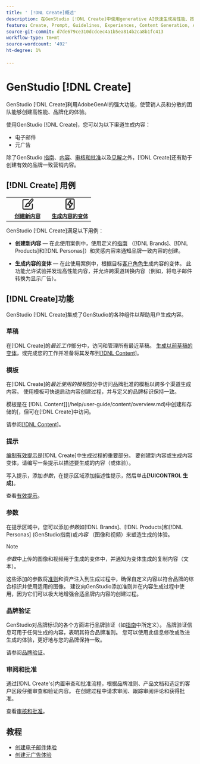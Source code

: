 ```yaml
---
title: ' [!DNL Create]概述'
description: 在GenStudio [!DNL Create]中使用generative AI快速生成高性能、按品牌显示的内容。
feature: Create, Prompt, Guidelines, Experiences, Content Generation, Approval
source-git-commit: d7de679ce310dcdcec4a1b5ea814b2ca8b1fc413
workflow-type: tm+mt
source-wordcount: '492'
ht-degree: 1%

---
```



# GenStudio [!DNL Create]

GenStudio [!DNL Create]利用AdobeGenAI的强大功能，使营销人员和分散的团队能够创建高性能、品牌化的体验。

使用GenStudio [!DNL Create]，您可以为以下渠道生成内容：

* 电子邮件
* 元广告
<!-- * Social media images and ads
* Display ads -->

除了GenStudio [指南](/help/user-guide/guidelines/overview.md)、[内容](/help/user-guide/content/overview.md)、[审核和批准](/help/user-guide/approvals/overview.md)以及[见解](/help/user-guide/insights/overview.md)之外，[!DNL Create]还有助于创建有效的品牌一致营销内容。

## [!DNL Create] 用例

<table style="table-layout:fixed">
<tr style="border: 0;">
   <td align="center" valign="top" width="100">
      <a href="/help/tutorials/tutorials.md">
      <img alt="创建新内容" src="../../assets/icons/icon-create.svg" width="35">
      </a>
      <div>
         <a href="/help/tutorials/tutorials.md">
         <strong>创建新内容</strong>
         </a>
      </div>
   </td>
   <!-- <td align="center" valign="top" width="100">
      <a href="/help/user-guide/content/overview.md">
      <img alt="Re-use existing content" src="../../assets/icons/icon-addContent.svg" width="35">
      </a>
      <div>
         <a href="/help/user-guide/content/overview.md">
         <strong>Re-use existing content</strong>
         </a>
      </div>
   </td> -->
   <td align="center" valign="top" width="100">
      <a href="/help/user-guide/create/generate-variants.md">
      <img alt="生成内容变体" src="../../assets/icons/icon-template.svg" width="35">
      </a>
      <div>
         <a href="../create/generate-variants.md">
         <strong>生成内容的变体</strong>
         </a>
      </div>
   </td>
</tr>
</table>

GenStudio [!DNL Create]满足以下用例：

* **创建新内容** — 在此使用案例中，使用定义的[指南](/help/user-guide/guidelines/overview.md) （[!DNL Brands]、[!DNL Products]和[!DNL Personas]）和灵感内容来通知品牌一致内容的创建。
<!-- * **Re-use existing content** - In this use case, upload an existing email, ad, or image to GenStudio and use the power of Adobe generative AI technology to revise and improve existing content. -->
* **生成内容的变体** — 在此使用案例中，根据目标[客户角色](/help/user-guide/guidelines/personas.md)生成内容的变体。 此功能允许试验并发现高性能内容，并允许跨渠道转换内容（例如，将电子邮件转换为显示广告）。

## [!DNL Create]功能

GenStudio [!DNL Create]集成了GenStudio的各种组件以帮助用户生成内容。

### 草稿

在[!DNL Create]的&#x200B;_最近工作_&#x200B;部分中，访问和管理所有最近草稿。 [生成以前草稿的变体](/help/user-guide/create/generate-variants.md)，或完成您的工作并准备将其发布到[[!DNL Content]](/help/user-guide/content/overview.md)。

### 模板

在[!DNL Create]的&#x200B;_最近使用的模板_&#x200B;部分中访问品牌批准的模板以跨多个渠道生成内容。 使用模板可快速启动内容创建过程，并与定义的品牌标识保持一致。

模板是在 [!DNL Content]](/help/user-guide/content/overview.md)中创建和存储的[，但可在[!DNL Create]中访问。

请参阅[[!DNL Content]](/help/user-guide/content/overview.md)。

### 提示

[编制有效提示](/help/user-guide/effective-prompts.md)是[!DNL Create]中生成过程的重要部分。 要创建新内容或生成内容变体，请编写一条提示以描述要生成的内容（或体验）。

写入提示，添加&#x200B;_参数_，在提示区域添加描述性提示，然后单击&#x200B;**[!UICONTROL 生成]**。

查看[有效提示](/help/user-guide/effective-prompts.md)。

### 参数

在提示区域中，您可以添加&#x200B;_参数_&#x200B;如[!DNL Brands]、[!DNL Products]和[!DNL Personas] (GenStudio指南)或&#x200B;_内容_ （图像和视频）来塑造生成的体验。

>[!NOTE]
>
>_参数_&#x200B;中上传的图像和视频用于生成的变体中，并通知为变体生成的复制内容（文本）。

这些添加的参数将[准则](/help/user-guide/guidelines/overview.md)和资产注入到生成过程中，确保自定义内容以符合品牌的综合标识并使用适用的图像。 建议向GenStudio添加准则并在内容生成过程中使用，因为它们可以极大地增强合适品牌内内容的创建过程。

### 品牌验证

GenStudio对品牌标识的各个方面进行品牌验证（如[指南](/help/user-guide/guidelines/overview.md)中所定义）。 品牌验证信息可用于任何生成的内容，表明其符合品牌准则。 您可以使用此信息修改或改进生成的体验，更好地与您的品牌保持一致。

请参阅[品牌验证](/help/user-guide/guidelines/brand-validation.md)。


### 审阅和批准

通过[!DNL Create's]内置审查和批准流程，根据品牌准则、产品文档和选定的客户区段仔细审查和验证内容。 在创建过程中请求审阅、跟踪审阅评论和获得批准。

查看[审核和批准](/help/user-guide/approvals/overview.md)。

## 教程

* [创建电子邮件体验](/help/tutorials/create-email-experience.md)
* [创建元广告体验](/help/tutorials/create-meta-ad.md)

<!-- ### Anatomy of an email experience

## Prerequisites for using Create -->
